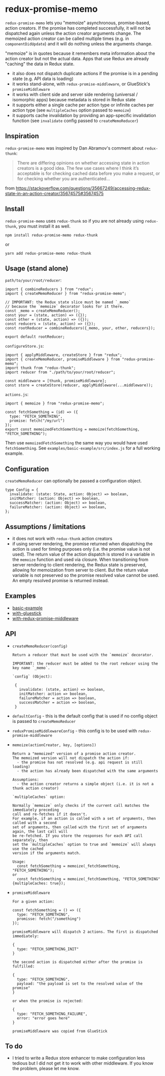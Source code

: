 # redux-promise-memo

`redux-promise-memo` lets you "memoize" asynchronous, promise-based, action
creators. If the promise has completed successfully, it will not be dispatched
again unless the action creator arguments change. The memoized action creator
can be called multiple times (e.g. in `componentDidUpdate`) and it will do
nothing unless the arguments change.

"memoize" is in quotes because it remembers meta information about the action
creator but not the actual data. Apps that use Redux are already "caching" the
data in Redux state.

 - it also does not dispatch duplicate actions if the promise is in a pending state
   (e.g. API data is loading)
 - it works stand-alone, with `redux-promise-middleware`, or GlueStick's `promiseMiddleware`
 - it works with client side and server side rendering (universal / isomorphic apps)
   because metadata is stored in Redux state
 - it supports either a single cache per action type or infinite caches per action type
   (see `multipleCaches` option passed to `memoize`)
 - it supports cache invalidation by providing an app-specific invalidation function
   (see `invalidate` config passed to `createMemoReducer`)

## Inspiration

`redux-promise-memo` was inspired by Dan Abramov's comment about `redux-thunk`:

> There are differing opinions on whether accessing state in action creators is
> a good idea. The few use cases where I think it’s acceptable is for checking
> cached data before you make a request, or for checking whether you are
> authenticated...
 
from https://stackoverflow.com/questions/35667249/accessing-redux-state-in-an-action-creator/35674575#35674575

## Install

`redux-promise-memo` uses `redux-thunk` so if you are not already using
`redux-thunk`, you must install it as well.

```
npm install redux-promise-memo redux-thunk
```

or

```
yarn add redux-promise-memo redux-thunk
```

## Usage (stand alone)

`path/to/your/root/reducer`:
```
import { combineReducers } from "redux";
import { createMemoReducer } from "redux-promise-memo";

// IMPORTANT: the Redux state slice must be named `_memo`
// because the `memoize` decorator looks for it there.
const _memo = createMemoReducer();
const your = (state, action) => ({});
const other = (state, action) => ({});
const reducers = (state, action) => ({});
const rootReducer = combineReducers({_memo, your, other, reducers});

export default rootReducer;
```

`configureStore.js`:
```
import { applyMiddleware, createStore } from "redux";
import { createMemoReducer, promiseMiddleware } from "redux-promise-memo";
import thunk from "redux-thunk";
import reducer from "./path/to/your/root/reducer";

const middleware = [thunk, promiseMiddleware];
const store = createStore(reducer, applyMiddleware(...middleware));
```

`actions.js`:

```
import { memoize } from "redux-promise-memo";

const fetchSomething = (id) => ({
  type: "FETCH_SOMETHING",
  promise: fetch("/my/url")
});
export const memoizedFetchSomething = memoize(fetchSomething, "FETCH_SOMETHING");
```

Then use `memoizedFetchSomething` the same way you would have used `fetchSomething`.
See `examples/basic-example/src/index.js` for a full working example.

## Configuration

`createMemoReducer` can optionally be passed a configuration object.

```
type Config = {
  invalidate: (state: State, action: Object) => boolean,
  initMatcher: (action: Object) => boolean,
  successMatcher: (action: Object) => boolean,
  failureMatcher: (action: Object) => boolean,
};
```

## Assumptions / limitations

- it does not work with `redux-thunk` action creators
- if using server rendering, the promise returned when dispatching the action is
  used for timing purposes only (i.e. the promise value is not used). The return
  value of the action dispatch is stored in a variable in the `memoize` function
  and used via closure. When transitioning from server rendering to client
  rendering, the Redux state is preserved, allowing for memoization from server
  to client. But the return value variable is not preserved so the promise
  resolved value cannot be used. An empty resolved promise is returned instead.

## Examples

- [basic-example](https://github.com/saltycrane/redux-promise-memo/examples/basic-example)
- [with-gluestick](https://github.com/saltycrane/redux-promise-memo/examples/with-gluestick)
- [with-redux-promise-middleware](https://github.com/saltycrane/redux-promise-memo/examples/with-redux-promise-middleware)

## API

- `createMemoReducer(config)`
   ```
   Return a reducer that must be used with the `memoize` decorator.
   
   IMPORTANT: the reducer must be added to the root reducer using the key name `_memo`.
   
   `config` (Object):

    {
      invalidate: (state, action) => boolean,
      initMatcher: action => boolean,
      failureMatcher = action => boolean,
      successMatcher = action => boolean,
    }
   ```

- `defaultConfig` - this is the default config that is used if no config object is
   passed to `createMemoReducer`

- `reduxPromiseMiddlewareConfig` - this config is to be used with `redux-promise-middleware`

- `memoize(actionCreator, key, [options])`

    ```
    Return a "memoized" version of a promise action creator.
    The memoized version will not dispatch the action if:
      - the promise has not resolved (e.g. api request is still loading)
      - the action has already been dispatched with the same arguments

    Assumptions:
      - the action creator returns a simple object (i.e. it is not a thunk action creator)

    `multipleCaches` option:

    Normally `memoize` only checks if the current call matches the immediately preceding
    call and re-fetches if it doesn't.
    For example, if an action is called with a set of arguments, then called with a second
    set of arguments, then called with the first set of arguments again, the last call will
    be re-fetched. If you store the responses for each API call separately, then
    set the `multipleCaches` option to true and `memoize` will always use the cached
    version if the arguments match.

    Usage:
      const fetchSomething = memoize(_fetchSomething, "FETCH_SOMETHING");
    or
      const fetchSomething = memoize(_fetchSomething, "FETCH_SOMETHING" {multipleCaches: true});
    ```

- `promiseMiddleware`

   ```
   For a given action:
   
   const fetchSomething = () => ({
     type: "FETCH_SOMETHING",
     promisse: fetch("/something")
   });
   
   promiseMiddleware will dispatch 2 actions. The first is dispatched immediately:
   
   {
     type: "FETCH_SOMETHING_INIT"
   }
   
   the second action is dispatched either after the promise is fulfilled:
   
   {
     type: "FETCH_SOMETHING",
     payload: "the payload is set to the resolved value of the promise"
   }
   
   or when the promise is rejected:
   
   {
     type: "FETCH_SOMETHING_FAILURE",
     error: "error goes here"
   }
   
   promiseMiddleware was copied from GlueStick
   ```

## To do

- I tried to write a Redux store enhancer to make configuration less tedious but
  I did not get it to work with other middleware. If you know the problem,
  please let me know.
